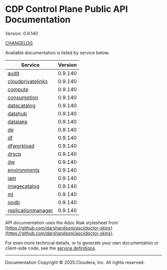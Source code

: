 # CDP Control Plane Public API Documentation

*Version: 0.9.140*

[CHANGELOG](CHANGELOG.md)

Available documentation is listed by service below.

| Service | Version |
| --- | --- |
| [audit](./audit/index.html) | 0.9.140 |
| [cloudprivatelinks](./cloudprivatelinks/index.html) | 0.9.140 |
| [compute](./compute/index.html) | 0.9.140 |
| [consumption](./consumption/index.html) | 0.9.140 |
| [datacatalog](./datacatalog/index.html) | 0.9.140 |
| [datahub](./datahub/index.html) | 0.9.140 |
| [datalake](./datalake/index.html) | 0.9.140 |
| [de](./de/index.html) | 0.9.140 |
| [df](./df/index.html) | 0.9.140 |
| [dfworkload](./dfworkload/index.html) | 0.9.140 |
| [drscp](./drscp/index.html) | 0.9.140 |
| [dw](./dw/index.html) | 0.9.140 |
| [environments](./environments/index.html) | 0.9.140 |
| [iam](./iam/index.html) | 0.9.140 |
| [imagecatalog](./imagecatalog/index.html) | 0.9.140 |
| [ml](./ml/index.html) | 0.9.140 |
| [opdb](./opdb/index.html) | 0.9.140 |
| [replicationmanager](./replicationmanager/index.html) | 0.9.140 |

API documentation uses the Adoc Riak stylesheet from
[https://github.com/darshandsoni/asciidoctor-skins](https://github.com/darshandsoni/asciidoctor-skins).

For even more technical details, or to generate your own documentation or client-side code, see the
[service definitions](swagger/).

----

Documentation Copyright © 2025 Cloudera, Inc. All rights reserved.

